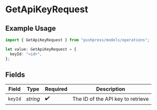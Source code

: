 # GetApiKeyRequest

## Example Usage

```typescript
import { GetApiKeyRequest } from "pushpress/models/operations";

let value: GetApiKeyRequest = {
  keyId: "<id>",
};
```

## Fields

| Field                             | Type                              | Required                          | Description                       |
| --------------------------------- | --------------------------------- | --------------------------------- | --------------------------------- |
| `keyId`                           | *string*                          | :heavy_check_mark:                | The ID of the API key to retrieve |